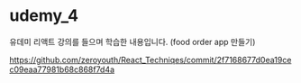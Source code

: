 # udemy_4
유데미 리액트 강의를 들으며 학습한 내용입니다. (food order app 만들기)

https://github.com/zeroyouth/React_Techniqes/commit/2f7168677d0ea19cec09eaa77981b68c868f7d4a
